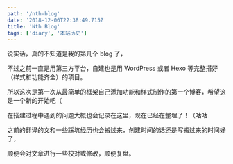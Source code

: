 ```yaml
---
path: '/nth-blog'
date: '2018-12-06T22:38:49.715Z'
title: 'Nth Blog'
tags: ['diary', '本站历史']
---
```


说实话，真的不知道是我的第几个 blog 了，

不过之前一直是用第三方平台，自建也是用 WordPress 或者 Hexo 等完整搭好（样式和功能齐全）的项目。

所以这次是第一次从最简单的框架自己添加功能和样式制作的第一个博客，希望这是一个新的开始吧（

在搭建过程中遇到的问题大概也会记录在这里，现在已经在整理了！（咕咕

之前的翻译的文和一些踩坑经历也会搬过来，创建时间的话还是写搬过来的时间好了，

顺便会对文章进行一些校对或修改，顺便复盘。
